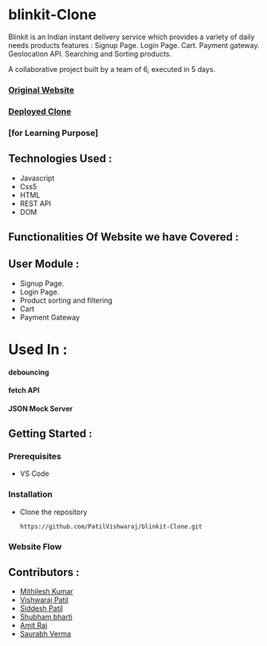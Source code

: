 # blinkit-Clone

Blinkit is an Indian instant delivery service which provides a variety of daily needs products
features :
Signup Page.
Login Page.
Cart.
Payment gateway.
Geolocation API.
Searching and Sorting products.

A collaborative project built by a team of 6, executed in 5 days.



### [Original Website](https://blinkit.com/)
### [Deployed Clone](https://blinkitcloneapp.netlify.app/)

### [for Learning Purpose]

## Technologies Used :
* Javascript 
* Css5
* HTML
* REST API
* DOM

## Functionalities Of Website we have Covered :
## User Module :
* Signup Page.
* Login Page.
* Product sorting and filtering
* Cart
* Payment Gateway

# Used In :
#### debouncing
#### fetch API
#### JSON Mock Server



## Getting Started :


### Prerequisites 
* VS Code


### Installation 
* Clone the repository
    ``` 
    https://github.com/PatilVishwaraj/blinkit-Clone.git
    ```

### Website Flow


## Contributors :
* [Mithilesh Kumar](https://github.com/mithlesh1203)
* [Vishwaraj Patil](https://github.com/PatilVishwaraj)
* [Siddesh Patil](https://github.com/Coolasid)
* [Shubham bharti](https://github.com/Shubham007-tech)
* [Amit Rai](https://github.com/arai5563)
* [Saurabh Verma](https://github.com/akasaurabhverma)

